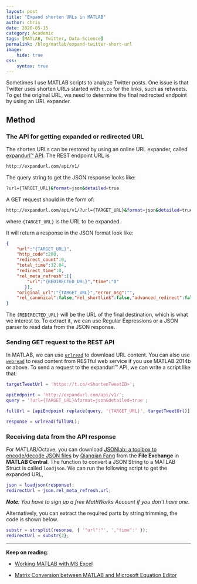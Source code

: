 ```yaml
---
layout: post
title: "Expand shorten URLs in MATLAB"
author: chris
date: 2020-05-15
category: Academic
tags: [MATLAB, Twitter, Data-Science]
permalink: /blog/matlab/expand-twitter-short-url
image:
    hide: true
css:
    syntax: true
---
```


Sometimes I use MATLAB scripts to analyze Twitter posts. One issue is that Twitter uses shorten URLs started with `t.co` for the links, such as retweets. To get the original URL, we need to determine the final redirected endpoint by using an URL expander.

<!--more-->

## Method

### The API for getting expanded or redirected URL

The shorten URLs can be restored by using an online URL expander, called [expandurl™ API](http://expandurl.com/api.php). The REST endpoint URL is

```bash
http://expandurl.com/api/v1/
```

The query string to get the JSON response looks like:

```bash
?url={TARGET_URL}&format=json&detailed=true
```

A GET request should in the form of:

```bash
http://expandurl.com/api/v1/?url={TARGET_URL}&format=json&detailed=true
```

where `{TARGET_URL}` is the URL to be expanded.

It will return a response in the JSON format look like:

```json
{
    "url":"{TARGET_URL}",
    "http_code":200,
    "redirect_count":0,
    "total_time":32.04,
    "redirect_time":0,
    "rel_meta_refresh":[{
        "url":"{REDIRECTED_URL}","time":"0"
       }],
    "original_url":"{TARGET_URL}","error_msg":"",
    "rel_canonical":false,"rel_shortlink":false,"advanced_redirect":false
}
```

The `{REDIRECTED_URL}` will be the URL of the final destination, which is what we interest to. To extract it, we can use Regular Expressions or a JSON parser to read data from the JSON response.

### Sending GET request to the REST API

In MATLAB, we can use [`urlread`](https://www.mathworks.com/help/matlab/ref/urlread.html) to download URL content. You can also use [`webread`](https://www.mathworks.com/help/matlab/ref/webread.html) to read content from RESTful web service if you use MATLAB 2014b or above. To send a request to the expandurl™ API, we can write a script like that:

```matlab
targetTweetUrl = 'https://t.co/<ShortenTweetID>';

apiEndpoint = 'http://expandurl.com/api/v1/';
query = '?url={TARGET_URL}&format=json&detailed=true';

fullUrl = [apiEndpoint replace(query, '{TARGET_URL}', targetTweetUrl)];

response = urlread(fullURL);
```

### Receiving data from the API response

For MATLAB/Octave, you can download [JSONlab: a toolbox to encode/decode JSON files](https://www.mathworks.com/matlabcentral/fileexchange/33381-jsonlab-a-toolbox-to-encode-decode-json-files) by [Qianqian Fang](https://www.mathworks.com/matlabcentral/profile/authors/1583198) from the **File Exchange** in **MATLAB Central**. The function to convert a JSON String to a MATLAB Struct is called `loadjson`. We can run the following script to get the expanded URL,

```matlab
json = loadjson(response);
redirectUrl = json.rel_meta_refresh.url;
```

_**Note**: You have to sign up a free MathWorks Account if you don't have one_.

Alternatively, you can extract the required parts by string trimming, the code is shown below.

```matlab
substr = strsplit(resonse, { '"url":"', ',"time":' });
redirectUrl = substr{2};
```

* * *

**Keep on reading**:

- [Working MATLAB with MS Excel](/blog/matlab/Working-MATLAB-with-MS-Excel)

- [Matrix Conversion between MATLAB and Microsoft Equation Editor](/blog/matlab/Convert-MATLAB-Matrix-to-MS-Office-Equation)